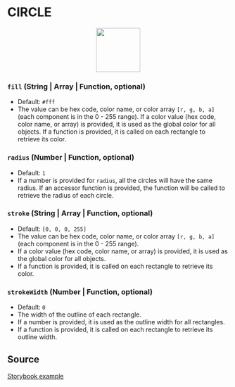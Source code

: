 # CIRCLE

<p align="center">
  <img src="/gatsby/images/node-styles/circle.png" height="100" />
</p>

### `fill` (String | Array | Function, optional)
- Default: `#fff`
- The value can be hex code, color name, or color array `[r, g, b, a]` (each component is in the 0 - 255 range).
If a color value (hex code, color name, or array) is provided, it is used as the global color for all objects.
If a function is provided, it is called on each rectangle to retrieve its color.

### `radius` (Number | Function, optional)
- Default: `1`
- If a number is provided for `radius`, all the circles will have the same radius.
If an accessor function is provided, the function will be called to retrieve the radius of each circle.

### `stroke` (String | Array | Function, optional)
- Default: `[0, 0, 0, 255]`
- The value can be hex code, color name, or color array `[r, g, b, a]` (each component is in the 0 - 255 range).
- If a color value (hex code, color name, or array) is provided, it is used as the global color for all objects.
- If a function is provided, it is called on each rectangle to retrieve its color.

### `strokeWidth` (Number | Function, optional)
- Default: `0`
- The width of the outline of each rectangle.
- If a number is provided, it is used as the outline width for all rectangles.
- If a function is provided, it is called on each rectangle to retrieve its outline width.


## Source

[Storybook example](TBD/master/stories/node-types/stories.js)
